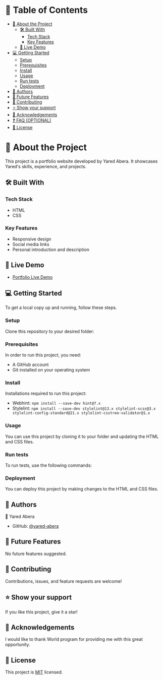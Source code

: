 # 📗 Table of Contents

- [📖 About the Project](#about-project)
  - [🛠 Built With](#built-with)
    - [Tech Stack](#tech-stack)
    - [Key Features](#key-features)
  - [🚀 Live Demo](#live-demo)
- [💻 Getting Started](#getting-started)
  - [Setup](#setup)
  - [Prerequisites](#prerequisites)
  - [Install](#install)
  - [Usage](#usage)
  - [Run tests](#run-tests)
  - [Deployment](#deployment)
- [👥 Authors](#authors)
- [🔭 Future Features](#future-features)
- [🤝 Contributing](#contributing)
- [⭐️ Show your support](#support)
- [🙏 Acknowledgements](#acknowledgements)
- [❓ FAQ (OPTIONAL)](#faq)
- [📝 License](#license)


# 📖 About the Project <a name="about-project"></a>

This project is a portfolio website developed by Yared Abera. It showcases Yared's skills, experience, and projects.

## 🛠 Built With <a name="built-with"></a>

### Tech Stack <a name="tech-stack"></a>

- HTML
- CSS

### Key Features <a name="key-features"></a>

- Responsive design
- Social media links
- Personal introduction and description

## 🚀 Live Demo <a name="live-demo"></a>

- [Portfolio Live Demo](#)
 
## 💻 Getting Started <a name="getting-started"></a>

To get a local copy up and running, follow these steps.

 ### Setup

Clone this repository to your desired folder:

### Prerequisites

In order to run this project, you need:

- A GitHub account
- Git installed on your operating system

### Install

  Installations required to run this project:

- Webhint: `npm install --save-dev hint@7.x`
- Stylelint: `npm install --save-dev stylelint@13.x stylelint-scss@3.x stylelint-config-standard@21.x stylelint-csstree-validator@1.x`

### Usage

You can use this project by cloning it to your folder and updating the HTML and CSS files.

### Run tests

To run tests, use the following commands:


### Deployment

You can deploy this project by making changes to the HTML and CSS files.

## 👥 Authors <a name="authors"></a>

👤 Yared Abera

- GitHub: [@yared-abera](https://github.com/yared-abera)

## 🔭 Future Features <a name="future-features"></a>

No future features suggested.

## 🤝 Contributing <a name="contributing"></a>

Contributions, issues, and feature requests are welcome!

## ⭐️ Show your support <a name="support"></a>

If you like this project, give it a star!

## 🙏 Acknowledgements <a name="acknowledgements"></a>

I would like to thank World program for providing me with this great opportunity.

## 📝 License <a name="license"></a>

This project is [MIT](./LICENSE) licensed.

